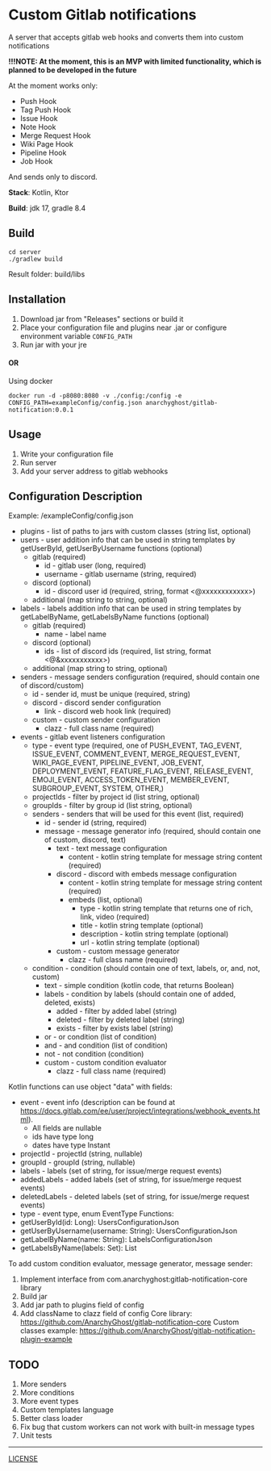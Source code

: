 # Custom Gitlab notifications

A server that accepts gitlab web hooks and converts them into custom notifications

**!!!NOTE: At the moment, this is an MVP with limited functionality, which is planned to be developed in the future**

At the moment works only:
- Push Hook
- Tag Push Hook
- Issue Hook
- Note Hook
- Merge Request Hook
- Wiki Page Hook
- Pipeline Hook
- Job Hook

And sends only to discord.


**Stack**: Kotlin, Ktor

**Build**: jdk 17, gradle 8.4

## Build

```
cd server
./gradlew build
```

Result folder: build/libs

## Installation

1. Download jar from "Releases" sections or build it
2. Place your configuration file and plugins near .jar or configure environment variable ```CONFIG_PATH```
3. Run jar with your jre

#### OR
Using docker
```
docker run -d -p8080:8080 -v ./config:/config -e CONFIG_PATH=exampleConfig/config.json anarchyghost/gitlab-notification:0.0.1 
```

## Usage

1. Write your configuration file
2. Run server
3. Add your server address to gitlab webhooks

## Configuration Description

Example: /exampleConfig/config.json

* plugins - list of paths to jars with custom classes (string list, optional) 
* users - user addition info that can be used in string templates by getUserById, getUserByUsername functions (optional)
  * gitlab (required)
    * id - gitlab user (long, required)
    * username - gitlab username (string, required)
  * discord (optional)
    * id - discord user id (required, string, format <@xxxxxxxxxxxx>)
  * additional (map string to string, optional)
* labels - labels addition info that can be used in string templates by getLabelByName, getLabelsByName functions (optional)
  * gitlab (required)
    * name - label name
  * discord (optional)
    * ids - list of discord ids (required, list string, format <@&xxxxxxxxxxx>)
  * additional (map string to string, optional)
* senders - message senders configuration (required, should contain one of discord/custom)
  * id - sender id, must be unique (required, string)
  * discord - discord sender configuration
    * link - discord web hook link (required)
  * custom - custom sender configuration
    * clazz - full class name (required)
* events - gitlab event listeners configuration
  * type - event type (required, one of PUSH_EVENT,  TAG_EVENT,  ISSUE_EVENT,  COMMENT_EVENT,  MERGE_REQUEST_EVENT,  WIKI_PAGE_EVENT,  PIPELINE_EVENT,  JOB_EVENT,  DEPLOYMENT_EVENT,  FEATURE_FLAG_EVENT,  RELEASE_EVENT,  EMOJI_EVENT,  ACCESS_TOKEN_EVENT,  MEMBER_EVENT,  SUBGROUP_EVENT,  SYSTEM,  OTHER,)
  * projectIds - filter by project id (list string, optional)
  * groupIds - filter by group id (list string, optional)
  * senders - senders that will be used for this event (list, required)
    * id - sender id (string, required)
    * message - message generator info (required, should contain one of custom, discord, text)
      * text - text message configuration
        * content - kotlin string template for message string content (required)
      * discord - discord with embeds message configuration
        * content - kotlin string template for message string content (required)
        * embeds (list, optional)
          * type - kotlin string template that returns one of rich, link, video (required)
          * title - kotlin string template (optional)
          * description - kotlin string template (optional)
          * url - kotlin string template (optional)
      * custom - custom message generator
        * clazz - full class name (required)
  * condition - condition (should contain one of text, labels, or, and, not, custom)
    * text - simple condition (kotlin code, that returns Boolean)
    * labels - condition by labels (should contain one of added, deleted, exists)
      * added - filter by added label (string)
      * deleted - filter by deleted label (string)
      * exists - filter by exists label (string)
    * or - or condition (list of condition)
    * and - and condition (list of condition)
    * not - not condition (condition)
    * custom - custom condition evaluator
      * clazz - full class name (required)

Kotlin functions can use object "data" with fields:
* event - event info (description can be found at https://docs.gitlab.com/ee/user/project/integrations/webhook_events.html).
    * All fields are nullable
    * ids have type long
    * dates have type Instant
* projectId - projectId (string, nullable)
* groupId - groupId (string, nullable)
* labels - labels (set of string, for issue/merge request events)
* addedLabels - added labels (set of string, for issue/merge request events)
* deletedLabels - deleted labels (set of string, for issue/merge request events)
* type - event type, enum EventType
Functions:
* getUserById(id: Long): UsersConfigurationJson
* getUserByUsername(username: String): UsersConfigurationJson
* getLabelByName(name: String): LabelsConfigurationJson
* getLabelsByName(labels: Set<String>): List<LabelsConfigurationJson>

To add custom condition evaluator, message generator, message sender:
1. Implement interface from com.anarchyghost:gitlab-notification-core library
2. Build jar
3. Add jar path to plugins field of config
4. Add className to clazz field of config
Core library: https://github.com/AnarchyGhost/gitlab-notification-core
Custom classes example: https://github.com/AnarchyGhost/gitlab-notification-plugin-example

## TODO

1. More senders
2. More conditions
3. More event types
4. Custom templates language
5. Better class loader
6. Fix bug that custom workers can not work with built-in message types
7. Unit tests

----

[LICENSE](LICENSE)
